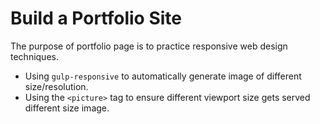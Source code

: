 # Build a Portfolio Site
The purpose of portfolio page is to practice responsive web design techniques.
- Using `gulp-responsive` to automatically generate image of different size/resolution.
- Using the `<picture>` tag to ensure different viewport size gets served different size image.
